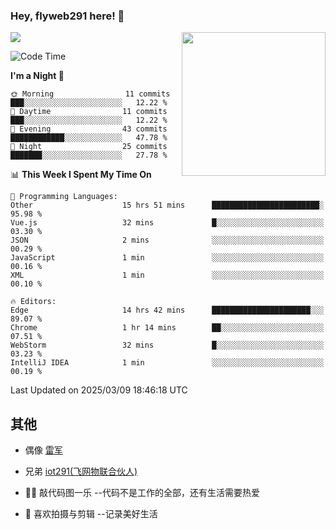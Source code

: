 ### Hey, flyweb291 here! 👋

![](https://metrics.lecoq.io/cherry291?template=classic&config.timezone=Asia%2FShanghai)
<img align='right' src="https://media.giphy.com/media/M9gbBd9nbDrOTu1Mqx/giphy.gif" width="230">
<!-- ![](https://github-readme-stats-ouuan.vercel.app/api?username=flyweb291&theme=dark&show_icons=true) -->

<!--START_SECTION:waka-->
![Code Time](http://img.shields.io/badge/Code%20Time-965%20hrs%2021%20mins-blue)

**I'm a Night 🦉** 

```text
🌞 Morning                11 commits          ███░░░░░░░░░░░░░░░░░░░░░░   12.22 % 
🌆 Daytime                11 commits          ███░░░░░░░░░░░░░░░░░░░░░░   12.22 % 
🌃 Evening                43 commits          ████████████░░░░░░░░░░░░░   47.78 % 
🌙 Night                  25 commits          ███████░░░░░░░░░░░░░░░░░░   27.78 % 
```


📊 **This Week I Spent My Time On** 

```text
💬 Programming Languages: 
Other                    15 hrs 51 mins      ████████████████████████░   95.98 % 
Vue.js                   32 mins             █░░░░░░░░░░░░░░░░░░░░░░░░   03.30 % 
JSON                     2 mins              ░░░░░░░░░░░░░░░░░░░░░░░░░   00.29 % 
JavaScript               1 min               ░░░░░░░░░░░░░░░░░░░░░░░░░   00.16 % 
XML                      1 min               ░░░░░░░░░░░░░░░░░░░░░░░░░   00.10 % 

🔥 Editors: 
Edge                     14 hrs 42 mins      ██████████████████████░░░   89.07 % 
Chrome                   1 hr 14 mins        ██░░░░░░░░░░░░░░░░░░░░░░░   07.51 % 
WebStorm                 32 mins             █░░░░░░░░░░░░░░░░░░░░░░░░   03.23 % 
IntelliJ IDEA            1 min               ░░░░░░░░░░░░░░░░░░░░░░░░░   00.19 % 
```


 Last Updated on 2025/03/09 18:46:18 UTC
<!--END_SECTION:waka-->

<!--
**flyweb291/数字游牧人** is a ✨ _special_ ✨ repository because its `README.md` (this file) appears on your GitHub profile.

Here are some ideas to get you started:

- 🔭 I’m currently working on ...
- 🌱 I’m currently learning ...
- 👯 I’m looking to collaborate on ...
- 🤔 I’m looking for help with ...
- 💬 Ask me about ...
- 📫 How to reach me: ...
- 😄 Pronouns: ...
- ⚡ Fun fact: ...
-->

 ## 其他
 
- 偶像 [雷军](https://weibo.com/u/1749127163)
- 兄弟 [iot291(飞网物联合伙人)](https://github.com/iot291)

- 👨‍💻 敲代码图一乐    --代码不是工作的全部，还有生活需要热爱
- 🎥 喜欢拍摄与剪辑  --记录美好生活
